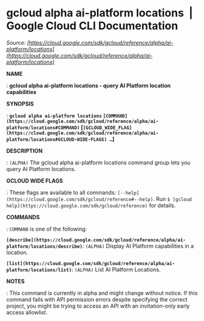 # gcloud alpha ai-platform locations  |  Google Cloud CLI Documentation

*Source: [https://cloud.google.com/sdk/gcloud/reference/alpha/ai-platform/locations](https://cloud.google.com/sdk/gcloud/reference/alpha/ai-platform/locations)*

**NAME**

: **gcloud alpha ai-platform locations - query AI Platform location capabilities**

**SYNOPSIS**

: **`gcloud alpha ai-platform locations` `[COMMAND](https://cloud.google.com/sdk/gcloud/reference/alpha/ai-platform/locations#COMMAND)` [`[GCLOUD_WIDE_FLAG](https://cloud.google.com/sdk/gcloud/reference/alpha/ai-platform/locations#GCLOUD-WIDE-FLAGS) …`]**

**DESCRIPTION**

: `(ALPHA)` The gcloud alpha ai-platform locations command group lets
you query AI Platform locations.

**GCLOUD WIDE FLAGS**

: These flags are available to all commands: `[--help](https://cloud.google.com/sdk/gcloud/reference#--help)`.
Run `$ [gcloud help](https://cloud.google.com/sdk/gcloud/reference)` for details.

**COMMANDS**

: ``COMMAND`` is one of the following:

**`[describe](https://cloud.google.com/sdk/gcloud/reference/alpha/ai-platform/locations/describe)`**:
`(ALPHA)` Display AI Platform capabilities in a location.

**`[list](https://cloud.google.com/sdk/gcloud/reference/alpha/ai-platform/locations/list)`**:
`(ALPHA)` List AI Platform Locations.

**NOTES**

: This command is currently in alpha and might change without notice. If this
command fails with API permission errors despite specifying the correct project,
you might be trying to access an API with an invitation-only early access
allowlist.